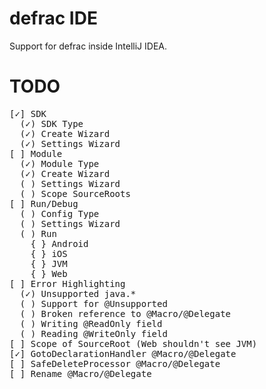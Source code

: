 defrac IDE
==========
Support for defrac inside IntelliJ IDEA.

TODO
====
<pre>
[✓] SDK
  (✓) SDK Type
  (✓) Create Wizard
  (✓) Settings Wizard
[ ] Module
  (✓) Module Type
  (✓) Create Wizard
  ( ) Settings Wizard
  ( ) Scope SourceRoots
[ ] Run/Debug
  ( ) Config Type
  ( ) Settings Wizard
  ( ) Run
    { } Android
    { } iOS
    { } JVM
    { } Web
[ ] Error Highlighting
  (✓) Unsupported java.*
  ( ) Support for @Unsupported
  ( ) Broken reference to @Macro/@Delegate
  ( ) Writing @ReadOnly field
  ( ) Reading @WriteOnly field
[ ] Scope of SourceRoot (Web shouldn't see JVM)
[✓] GotoDeclarationHandler @Macro/@Delegate
[ ] SafeDeleteProcessor @Macro/@Delegate
[ ] Rename @Macro/@Delegate
</pre>
